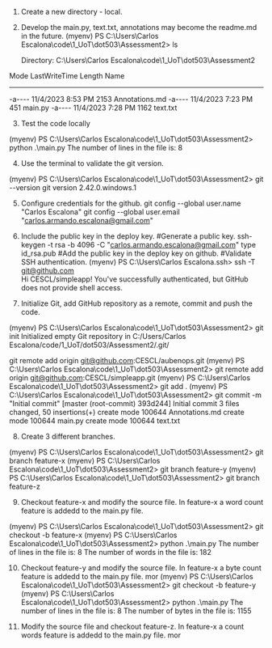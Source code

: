 1. Create a new directory - local.
2. Develop the main.py, text.txt, annotations may become the readme.md in the future. 
(myenv) PS C:\Users\Carlos Escalona\code\1_UoT\dot503\Assessment2> ls 


    Directory: C:\Users\Carlos Escalona\code\1_UoT\dot503\Assessment2


Mode                 LastWriteTime         Length Name
----                 -------------         ------ ----
-a----         11/4/2023   8:53 PM           2153 Annotations.md
-a----         11/4/2023   7:23 PM            451 main.py
-a----         11/4/2023   7:28 PM           1162 text.txt

3. Test the code locally 

(myenv) PS C:\Users\Carlos Escalona\code\1_UoT\dot503\Assessment2> python .\main.py 
The number of lines in the file is: 8

4. Use the terminal to validate the git version. 

(myenv) PS C:\Users\Carlos Escalona\code\1_UoT\dot503\Assessment2> git --version
git version 2.42.0.windows.1

5. Configure credentials for the github.
git config --global user.name "Carlos Escalona"
git config --global user.email "carlos.armando.escalona@gmail.com"

6. Include the public key in the deploy key.
#Generate a public key.
ssh-keygen -t rsa -b 4096 -C "carlos.armando.escalona@gmail.com"
type id_rsa.pub
#Add the public key in the deploy key on github.
#Validate SSH authentication. 
(myenv) PS C:\Users\Carlos Escalona\.ssh> ssh -T git@github.com              
Hi CESCL/simpleapp! You've successfully authenticated, but GitHub does not provide shell access.

7. Initialize Git, add GitHub repository as a remote, commit and push the code. 

(myenv) PS C:\Users\Carlos Escalona\code\1_UoT\dot503\Assessment2> git init
Initialized empty Git repository in C:/Users/Carlos Escalona/code/1_UoT/dot503/Assessment2/.git/

git remote add origin git@github.com:CESCL/aubenops.git
(myenv) PS C:\Users\Carlos Escalona\code\1_UoT\dot503\Assessment2> git remote add origin git@github.com:CESCL/simpleapp.git
(myenv) PS C:\Users\Carlos Escalona\code\1_UoT\dot503\Assessment2> git add .
(myenv) PS C:\Users\Carlos Escalona\code\1_UoT\dot503\Assessment2> git commit -m "Initial commit"
[master (root-commit) 393d244] Initial commit
 3 files changed, 50 insertions(+)
 create mode 100644 Annotations.md
 create mode 100644 main.py
 create mode 100644 text.txt

8. Create 3 different branches. 

(myenv) PS C:\Users\Carlos Escalona\code\1_UoT\dot503\Assessment2> git branch feature-x
(myenv) PS C:\Users\Carlos Escalona\code\1_UoT\dot503\Assessment2> git branch feature-y
(myenv) PS C:\Users\Carlos Escalona\code\1_UoT\dot503\Assessment2> git branch feature-z

9. Checkout feature-x and modify the source file. In feature-x a word count feature is addedd to the main.py file. 

(myenv) PS C:\Users\Carlos Escalona\code\1_UoT\dot503\Assessment2> git checkout -b feature-x
(myenv) PS C:\Users\Carlos Escalona\code\1_UoT\dot503\Assessment2> python .\main.py
The number of lines in the file is: 8
The number of words in the file is: 182

10. Checkout feature-y and modify the source file. In feature-x a byte count feature is addedd to the main.py file. 
mor
(myenv) PS C:\Users\Carlos Escalona\code\1_UoT\dot503\Assessment2> git checkout -b feature-y
(myenv) PS C:\Users\Carlos Escalona\code\1_UoT\dot503\Assessment2> python .\main.py
The number of lines in the file is: 8
The number of bytes in the file is: 1155

11. Modify the source file and checkout feature-z. In feature-x a count words feature is addedd to the main.py file. 
mor